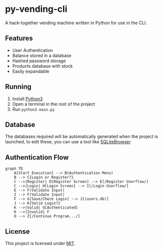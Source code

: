 # py-vending-cli
A hack-together vending machine written in Python for use in the CLI. 

## Features
- User Authentication
- Balance stored in a database
- Hashed password storage
- Products database with stock
- Easily expandable

## Running
1. Install [Python3](https://www.python.org/)
2. Open a terminal in the root of the project
3. Run `python3 main.py`

## Database
The databases required will be automatically generated when the project is launched, to edit these, you can use a tool like [SQLiteBrowser](https://sqlitebrowser.org/)

## Authentication Flow
```mermaid
graph TD
    A[Start Execution] --> B(Authentication Menu)
    B --> C{Login or Register?}
    C -->|Register| D[Register Screen] --> E[/Register Userflow/] 
    C -->|Login| H[Login Screen] --> I[/Login Userflow/]
    E --> F(Validate Input)
    I --> F(Validate Input)
    F --> G[Save/Check Login] --> J[(users.db)]
    J --> K{Valid Login?}
    K -->|Valid| O[Authenticated]
    K -->|Invalid| F
    O --> Z[/Continue Program.../]
```


## License
This project is licensed under [MIT](LICENSE).
